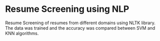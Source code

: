 # Resume Screening using NLP
Resume Screening of resumes from different domains using NLTK library. The data was trained and the accuracy was compared between SVM and KNN algorithms.

